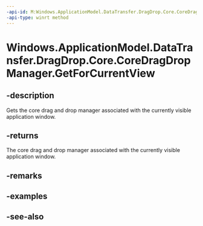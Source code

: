 ----api-id: M:Windows.ApplicationModel.DataTransfer.DragDrop.Core.CoreDragDropManager.GetForCurrentView
-api-type: winrt method
---<!-- Method syntaxpublic Windows.ApplicationModel.DataTransfer.DragDrop.Core.CoreDragDropManager GetForCurrentView()--># Windows.ApplicationModel.DataTransfer.DragDrop.Core.CoreDragDropManager.GetForCurrentView## -descriptionGets the core drag and drop manager associated with the currently visible application window.## -returnsThe core drag and drop manager associated with the currently visible application window.## -remarks## -examples## -see-also